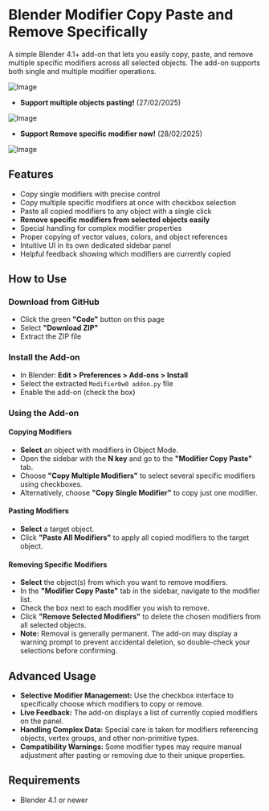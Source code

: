 # Blender Modifier Copy Paste and Remove Specifically

A simple Blender 4.1+ add-on that lets you easily copy, paste, and remove multiple specific modifiers across all selected objects. The add-on supports both single and multiple modifier operations.

![Image](https://github.com/user-attachments/assets/d811f0d8-ff34-4847-82a6-7eb7edaf3ff5)

- **Support multiple objects pasting!** (27/02/2025)

![Image](https://github.com/user-attachments/assets/25d03420-1bab-4194-b2ed-38bda16dc7f8)

- **Support Remove specific modifier now!** (28/02/2025)

![Image](https://github.com/user-attachments/assets/883a8a26-bd87-489a-ac89-bbc1391e8546)

## Features

- Copy single modifiers with precise control
- Copy multiple specific modifiers at once with checkbox selection
- Paste all copied modifiers to any object with a single click
- **Remove specific modifiers from selected objects easily**
- Special handling for complex modifier properties
- Proper copying of vector values, colors, and object references
- Intuitive UI in its own dedicated sidebar panel
- Helpful feedback showing which modifiers are currently copied

## How to Use

### Download from GitHub

- Click the green **"Code"** button on this page
- Select **"Download ZIP"**
- Extract the ZIP file

### Install the Add-on

- In Blender: **Edit > Preferences > Add-ons > Install**
- Select the extracted `Modifier0w0 addon.py` file
- Enable the add-on (check the box)

### Using the Add-on

#### Copying Modifiers
- **Select** an object with modifiers in Object Mode.
- Open the sidebar with the **N key** and go to the **"Modifier Copy Paste"** tab.
- Choose **"Copy Multiple Modifiers"** to select several specific modifiers using checkboxes.
- Alternatively, choose **"Copy Single Modifier"** to copy just one modifier.

#### Pasting Modifiers
- **Select** a target object.
- Click **"Paste All Modifiers"** to apply all copied modifiers to the target object.

#### Removing Specific Modifiers
- **Select** the object(s) from which you want to remove modifiers.
- In the **"Modifier Copy Paste"** tab in the sidebar, navigate to the modifier list.
- Check the box next to each modifier you wish to remove.
- Click **"Remove Selected Modifiers"** to delete the chosen modifiers from all selected objects.
- **Note:** Removal is generally permanent. The add-on may display a warning prompt to prevent accidental deletion, so double-check your selections before confirming.

## Advanced Usage

- **Selective Modifier Management:** Use the checkbox interface to specifically choose which modifiers to copy or remove.
- **Live Feedback:** The add-on displays a list of currently copied modifiers on the panel.
- **Handling Complex Data:** Special care is taken for modifiers referencing objects, vertex groups, and other non-primitive types.
- **Compatibility Warnings:** Some modifier types may require manual adjustment after pasting or removing due to their unique properties.

## Requirements

- Blender 4.1 or newer
